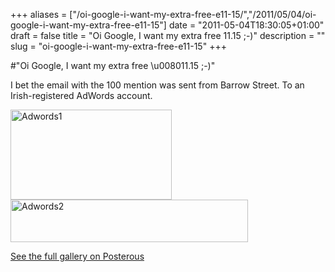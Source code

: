 +++
aliases = ["/oi-google-i-want-my-extra-free-e11-15/","/2011/05/04/oi-google-i-want-my-extra-free-e11-15"]
date = "2011-05-04T18:30:05+01:00"
draft = false
title = "Oi Google, I want my extra free 11.15 ;-)"
description = ""
slug = "oi-google-i-want-my-extra-free-e11-15"
+++

#"Oi Google, I want my extra free \u008011.15 ;-)"


 I bet the email with the 100 mention was sent from Barrow Street. To an Irish-registered AdWords account. <p /> <p><div class='p_embed p_image_embed'>
<img alt="Adwords1" height="144" src="http://getfile8.posterous.com/getfile/files.posterous.com/conoroneill/4VrQv6Zx8Cj1Zi0qHBIGE32XHU7ni5HYWdWcYxxlfiRoLpPg9kKb3MiK3MKv/adwords1.png" width="258" />
<img alt="Adwords2" height="68" src="http://getfile2.posterous.com/getfile/files.posterous.com/conoroneill/GYJY1Dk4Ryr5sfeJYc9h8lzGygAWQ5xfXVWQQkdPFGOvR8KePQhUX6hjlBVj/adwords2.png" width="380" />
<div class='p_see_full_gallery'><a href="http://conoroneill.posterous.com/oi-google-i-want-my-extra-free-1115">See the full gallery on Posterous</a></div>
</div>
</p>
 